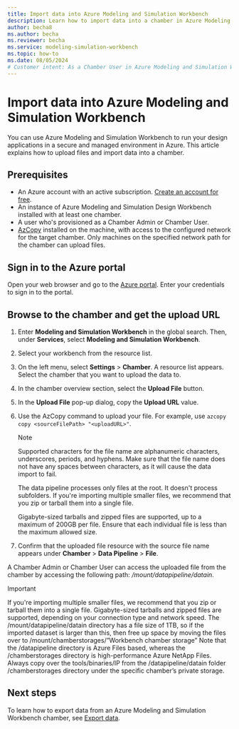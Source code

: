 ```yaml
---
title: Import data into Azure Modeling and Simulation Workbench
description: Learn how to import data into a chamber in Azure Modeling and Simulation Workbench.
author: becha8
ms.author: becha
ms.reviewer: becha
ms.service: modeling-simulation-workbench
ms.topic: how-to
ms.date: 08/05/2024
# Customer intent: As a Chamber User in Azure Modeling and Simulation Workbench, I want to import data into my chamber.
---
```


# Import data into Azure Modeling and Simulation Workbench

You can use Azure Modeling and Simulation Workbench to run your design applications in a secure and managed environment in Azure. This article explains how to upload files and import data into a chamber.

## Prerequisites

- An Azure account with an active subscription. [Create an account for free](https://azure.microsoft.com/free/?WT.mc_id=A261C142F).
- An instance of Azure Modeling and Simulation Design Workbench installed with at least one chamber.
- A user who's provisioned as a Chamber Admin or Chamber User.
- [AzCopy](/azure/storage/common/storage-ref-azcopy) installed on the machine, with access to the configured network for the target chamber. Only machines on the specified network path for the chamber can upload files.

## Sign in to the Azure portal

Open your web browser and go to the [Azure portal](https://portal.azure.com/). Enter your credentials to sign in to the portal.

## Browse to the chamber and get the upload URL

1. Enter **Modeling and Simulation Workbench** in the global search. Then, under **Services**, select **Modeling and Simulation Workbench**.

1. Select your workbench from the resource list.

1. On the left menu, select **Settings** > **Chamber**. A resource list appears. Select the chamber that you want to upload the data to.

1. In the chamber overview section, select the **Upload File** button.

1. In the **Upload File** pop-up dialog, copy the **Upload URL** value.

1. Use the AzCopy command to upload your file. For example, use `azcopy copy <sourceFilePath> "<uploadURL>"`.

   > [!NOTE]
   > Supported characters for the file name are alphanumeric characters, underscores, periods, and hyphens. Make sure that the file name does not have any spaces between characters, as it will cause the data import to fail.
   >
   > The data pipeline processes only files at the root. It doesn't process subfolders. If you're importing multiple smaller files, we recommend that you zip or tarball them into a single file.
   >
   > Gigabyte-sized tarballs and zipped files are supported, up to a maximum of 200GB per file. Ensure that each individual file is less than the maximum allowed size.

1. Confirm that the uploaded file resource with the source file name appears under **Chamber** > **Data Pipeline** > **File**.

A Chamber Admin or Chamber User can access the uploaded file from the chamber by accessing the following path: */mount/datapipeline/datain*.

> [!IMPORTANT]
> If you're importing multiple smaller files, we recommend that you zip or tarball them into a single file. Gigabyte-sized tarballs and zipped files are supported, depending on your connection type and network speed.
> The /mount/datapipeline/datain directory has a file size of 1TB, so if the imported dataset is larger than this, then free up space by moving the files over to /mount/chamberstorages/”Workbench chamber storage”
> Note that the /datapipeline directory is Azure Files based, whereas the /chamberstorages directory is high-performance Azure NetApp Files. Always copy over the tools/binaries/IP from the /datapipeline/datain folder /chamberstorages directory under the specific chamber’s private storage.

## Next steps

To learn how to export data from an Azure Modeling and Simulation Workbench chamber, see [Export data](./how-to-guide-download-data.md).
